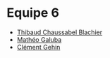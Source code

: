 # Equipe 6

- [Thibaud Chaussabel Blachier](/screenshots/Thibaud.md)
- [Mathéo Galuba](/screenshots/Matheo.md)
- [Clément Gehin](/screenshots/Clement.md)